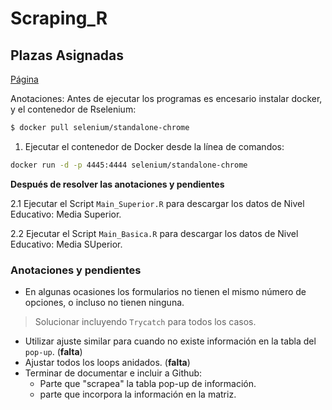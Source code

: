 # Scraping_R
## Plazas Asignadas 
[Página](http://balanceador.cnspd.mx/AsignacionDePlazas/consulta/)


Anotaciones:
Antes de ejecutar los programas es encesario instalar docker, y el contenedor de Rselenium:

```Bash
$ docker pull selenium/standalone-chrome
```

1. Ejecutar el contenedor de Docker desde la línea de comandos:

```Bash
docker run -d -p 4445:4444 selenium/standalone-chrome
```
**Después de resolver las anotaciones y pendientes**

2.1 Ejecutar el Script `Main_Superior.R` para descargar los datos de Nivel Educativo: Media Superior.

2.2 Ejecutar el Script `Main_Basica.R` para descargar los datos de Nivel Educativo: Media SUperior.

### Anotaciones y pendientes

- En algunas ocasiones los formularios no tienen el mismo número de opciones, o incluso no tienen ninguna.  

> Solucionar incluyendo `Trycatch` para todos los casos.

- Utilizar ajuste similar para cuando no existe información en la tabla del `pop-up`. (**falta**)
- Ajustar todos los loops anidados. (**falta**)
- Terminar de documentar e incluir a Github:
	- Parte que "scrapea" la tabla pop-up de información. 
	- parte que incorpora la información en la matriz.